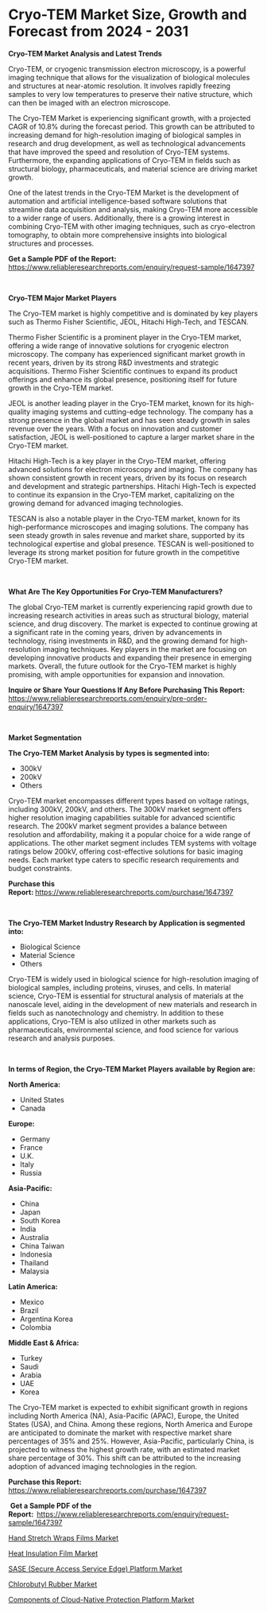 <p><h1>Cryo-TEM Market Size, Growth and Forecast from 2024 - 2031</h1></p><p><strong>Cryo-TEM Market Analysis and Latest Trends</strong></p>
<p><p>Cryo-TEM, or cryogenic transmission electron microscopy, is a powerful imaging technique that allows for the visualization of biological molecules and structures at near-atomic resolution. It involves rapidly freezing samples to very low temperatures to preserve their native structure, which can then be imaged with an electron microscope.</p><p>The Cryo-TEM Market is experiencing significant growth, with a projected CAGR of 10.8% during the forecast period. This growth can be attributed to increasing demand for high-resolution imaging of biological samples in research and drug development, as well as technological advancements that have improved the speed and resolution of Cryo-TEM systems. Furthermore, the expanding applications of Cryo-TEM in fields such as structural biology, pharmaceuticals, and material science are driving market growth.</p><p>One of the latest trends in the Cryo-TEM Market is the development of automation and artificial intelligence-based software solutions that streamline data acquisition and analysis, making Cryo-TEM more accessible to a wider range of users. Additionally, there is a growing interest in combining Cryo-TEM with other imaging techniques, such as cryo-electron tomography, to obtain more comprehensive insights into biological structures and processes.</p></p>
<p><strong>Get a Sample PDF of the Report:&nbsp;</strong> <a href="https://www.reliableresearchreports.com/enquiry/request-sample/1647397">https://www.reliableresearchreports.com/enquiry/request-sample/1647397</a></p>
<p>&nbsp;</p>
<p><strong>Cryo-TEM Major Market Players</strong></p>
<p><p>The Cryo-TEM market is highly competitive and is dominated by key players such as Thermo Fisher Scientific, JEOL, Hitachi High-Tech, and TESCAN.</p><p>Thermo Fisher Scientific is a prominent player in the Cryo-TEM market, offering a wide range of innovative solutions for cryogenic electron microscopy. The company has experienced significant market growth in recent years, driven by its strong R&D investments and strategic acquisitions. Thermo Fisher Scientific continues to expand its product offerings and enhance its global presence, positioning itself for future growth in the Cryo-TEM market.</p><p>JEOL is another leading player in the Cryo-TEM market, known for its high-quality imaging systems and cutting-edge technology. The company has a strong presence in the global market and has seen steady growth in sales revenue over the years. With a focus on innovation and customer satisfaction, JEOL is well-positioned to capture a larger market share in the Cryo-TEM market.</p><p>Hitachi High-Tech is a key player in the Cryo-TEM market, offering advanced solutions for electron microscopy and imaging. The company has shown consistent growth in recent years, driven by its focus on research and development and strategic partnerships. Hitachi High-Tech is expected to continue its expansion in the Cryo-TEM market, capitalizing on the growing demand for advanced imaging technologies.</p><p>TESCAN is also a notable player in the Cryo-TEM market, known for its high-performance microscopes and imaging solutions. The company has seen steady growth in sales revenue and market share, supported by its technological expertise and global presence. TESCAN is well-positioned to leverage its strong market position for future growth in the competitive Cryo-TEM market.</p></p>
<p>&nbsp;</p>
<p><strong>What Are The Key Opportunities For Cryo-TEM Manufacturers?</strong></p>
<p><p>The global Cryo-TEM market is currently experiencing rapid growth due to increasing research activities in areas such as structural biology, material science, and drug discovery. The market is expected to continue growing at a significant rate in the coming years, driven by advancements in technology, rising investments in R&D, and the growing demand for high-resolution imaging techniques. Key players in the market are focusing on developing innovative products and expanding their presence in emerging markets. Overall, the future outlook for the Cryo-TEM market is highly promising, with ample opportunities for expansion and innovation.</p></p>
<p><strong>Inquire or Share Your Questions If Any Before Purchasing This Report:</strong> <a href="https://www.reliableresearchreports.com/enquiry/pre-order-enquiry/1647397">https://www.reliableresearchreports.com/enquiry/pre-order-enquiry/1647397</a></p>
<p>&nbsp;</p>
<p><strong>Market Segmentation</strong></p>
<p><strong>The Cryo-TEM Market Analysis by types is segmented into:</strong></p>
<p><ul><li>300kV</li><li>200kV</li><li>Others</li></ul></p>
<p><p>Cryo-TEM market encompasses different types based on voltage ratings, including 300kV, 200kV, and others. The 300kV market segment offers higher resolution imaging capabilities suitable for advanced scientific research. The 200kV market segment provides a balance between resolution and affordability, making it a popular choice for a wide range of applications. The other market segment includes TEM systems with voltage ratings below 200kV, offering cost-effective solutions for basic imaging needs. Each market type caters to specific research requirements and budget constraints.</p></p>
<p><strong>Purchase this Report:&nbsp;</strong><a href="https://www.reliableresearchreports.com/purchase/1647397">https://www.reliableresearchreports.com/purchase/1647397</a></p>
<p>&nbsp;</p>
<p><strong>The Cryo-TEM Market Industry Research by Application is segmented into:</strong></p>
<p><ul><li>Biological Science</li><li>Material Science</li><li>Others</li></ul></p>
<p><p>Cryo-TEM is widely used in biological science for high-resolution imaging of biological samples, including proteins, viruses, and cells. In material science, Cryo-TEM is essential for structural analysis of materials at the nanoscale level, aiding in the development of new materials and research in fields such as nanotechnology and chemistry. In addition to these applications, Cryo-TEM is also utilized in other markets such as pharmaceuticals, environmental science, and food science for various research and analysis purposes.</p></p>
<p>&nbsp;</p>
<p><strong>In terms of Region, the Cryo-TEM Market Players available by Region are:</strong></p>
<p>
    <p> <strong> North America: </strong>
        <ul>
            <li>United States</li>
            <li>Canada</li>
        </ul>
        </p> 
    <p> <strong> Europe: </strong>
        <ul>
            <li>Germany</li>
            <li>France</li>
            <li>U.K.</li>
            <li>Italy</li>
            <li>Russia</li>
        </ul>
        </p> 
    <p> <strong> Asia-Pacific: </strong>
        <ul>
            <li>China</li>
            <li>Japan</li>
            <li>South Korea</li>
            <li>India</li>
            <li>Australia</li>
            <li>China Taiwan</li>
            <li>Indonesia</li>
            <li>Thailand</li>
            <li>Malaysia</li>
        </ul>
        </p> 
    <p> <strong> Latin America: </strong>
        <ul>
            <li>Mexico</li>
            <li>Brazil</li>
            <li>Argentina Korea</li>
            <li>Colombia</li>
        </ul>
        </p> 
    <p> <strong> Middle East & Africa: </strong>
        <ul>
            <li>Turkey</li>
            <li>Saudi</li>
            <li>Arabia</li>
            <li>UAE</li>
            <li>Korea</li>
        </ul>
    </p>
    </p>
<p><p>The Cryo-TEM market is expected to exhibit significant growth in regions including North America (NA), Asia-Pacific (APAC), Europe, the United States (USA), and China. Among these regions, North America and Europe are anticipated to dominate the market with respective market share percentages of 35% and 25%. However, Asia-Pacific, particularly China, is projected to witness the highest growth rate, with an estimated market share percentage of 30%. This shift can be attributed to the increasing adoption of advanced imaging technologies in the region.</p></p>
<p><strong>Purchase this Report: </strong><a href="https://www.reliableresearchreports.com/purchase/1647397">https://www.reliableresearchreports.com/purchase/1647397</a></p>
<p>&nbsp;<strong>Get a Sample PDF of the Report:&nbsp;&nbsp;</strong><a href="https://www.reliableresearchreports.com/enquiry/request-sample/1647397">https://www.reliableresearchreports.com/enquiry/request-sample/1647397</a></p>
<p><strong></strong></p>
<p><p><a href="https://issuu.com/reportprime-2/docs/hand-stretch-wraps-films-market-size-2030.pptx">Hand Stretch Wraps Films Market</a></p><p><a href="https://view.publitas.com/reportprime-1/heat-insulation-film-market-a-comprehensive-report-of-its-market-share-growth-trends-2024-2031/">Heat Insulation Film Market</a></p><p><a href="https://github.com/brenzgnarento/Market-Research-Report-List-1/blob/main/sase-secure-access-service-edge-platform-market.md">SASE (Secure Access Service Edge) Platform Market</a></p><p><a href="https://view.publitas.com/reportprime-1/chlorobutyl-rubber-market-size-growth-outlook-from-2024-to-2031-projecting-at-markets-trends-analysis-by-application-regional-outlook-and-revenue/">Chlorobutyl Rubber Market</a></p><p><a href="https://github.com/jerrycopelandthomaswsqd8q/Market-Research-Report-List-1/blob/main/components-of-cloud-native-protection-platform-market.md">Components of Cloud-Native Protection Platform Market</a></p></p>